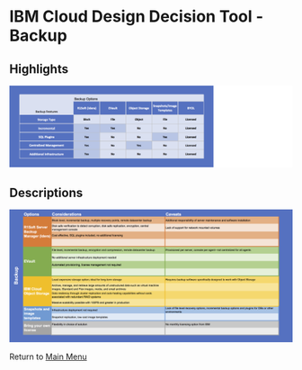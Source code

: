 # IBM Cloud Design Decision Tool - Backup

## Highlights
![Bullet Format](/images/express_tool_backup.png)

## Descriptions
![Descriptive Format](/images/rainbow_tool_backup.png)

Return to [Main Menu](README.md)
